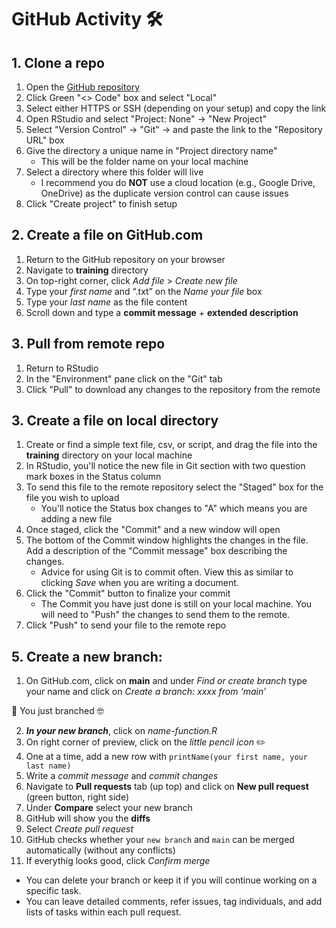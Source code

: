 # GitHub Activity 🛠️

## 1. Clone a repo

1.  Open the [GitHub repository](https://github.com/Metal-subsidy-stress/github-playground)
2.  Click Green "\<\> Code" box and select "Local"
3.  Select either HTTPS or SSH (depending on your setup) and copy the link
4.  Open RStudio and select "Project: None" -\> "New Project"
5.  Select "Version Control" -\> "Git" -\> and paste the link to the "Repository URL" box
6.  Give the directory a unique name in "Project directory name"
    -   This will be the folder name on your local machine
7.  Select a directory where this folder will live
    -   I recommend you do **NOT** use a cloud location (e.g., Google Drive, OneDrive) as the duplicate version control can cause issues
8.  Click "Create project" to finish setup

## 2. Create a file on GitHub.com

1.  Return to the GitHub repository on your browser
2.  Navigate to **training** directory
3.  On top-right corner, click *Add file* \> *Create new file*
4.  Type your *first name* and “.txt” on the *Name your file* box
5.  Type your *last name* as the file content
6.  Scroll down and type a **commit message** + **extended description**

## 3. Pull from remote repo

1.  Return to RStudio
2.  In the "Environment" pane click on the "Git" tab
3.  Click "Pull" to download any changes to the repository from the remote

## 3. Create a file on local directory

1.  Create or find a simple text file, csv, or script, and drag the file into the **training** directory on your local machine
2.  In RStudio, you'll notice the new file in Git section with two question mark boxes in the Status column
3.  To send this file to the remote repository select the "Staged" box for the file you wish to upload
    -   You'll notice the Status box changes to "A" which means you are adding a new file
4.  Once staged, click the "Commit" and a new window will open
5.  The bottom of the Commit window highlights the changes in the file. Add a description of the "Commit message" box describing the changes.
    -   Advice for using Git is to commit often. View this as similar to clicking *Save* when you are writing a document.
6.  Click the "Commit" button to finalize your commit
    -   The Commit you have just done is still on your local machine. You will need to "Push" the changes to send them to the remote.
7.  Click "Push" to send your file to the remote repo

## 5. Create a new branch:

1.  On GitHub.com, click on **main** and under *Find or create branch* type your name and click on *Create a branch: xxxx from ‘main’*

<p align="center">

🎉 You just branched 🤓

</p>

2.  ***In your new branch***, click on *name-function.R*
3.  On right corner of preview, click on the *little pencil icon* ✏️
4.  One at a time, add a new row with `printName(your first name, your last name)`
5.  Write a *commit message* and *commit changes*
6.  Navigate to **Pull requests** tab (up top) and click on **New pull request** (green button, right side)
7.  Under **Compare** select your new branch
8.  GitHub will show you the **diffs**
9.  Select *Create pull request*
10. GitHub checks whether your `new branch` and `main` can be merged automatically (without any conflicts)
11. If everythig looks good, click *Confirm merge*

-   You can delete your branch or keep it if you will continue working on a specific task.
-   You can leave detailed comments, refer issues, tag individuals, and add lists of tasks within each pull request.
